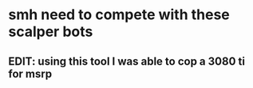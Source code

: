 # smh need to compete with these scalper bots

## EDIT: using this tool I was able to cop a 3080 ti for msrp
